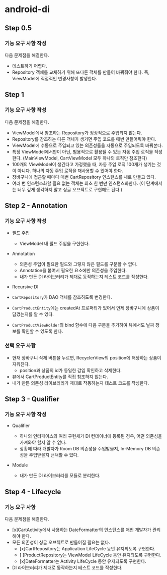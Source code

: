 # android-di

## Step 0.5

### 기능 요구 사항 작성

다음 문제점을 해결한다.

- 테스트하기 어렵다.
- Repository 객체를 교체하기 위해 또다른 객체를 만들어 바꿔줘야 한다. 즉, ViewModel에 직접적인 변경사항이 발생한다.

## Step 1

### 기능 요구 사항 작성

다음 문제점을 해결한다.

- ViewModel에서 참조하는 Repository가 정상적으로 주입되지 않는다.
- Repository를 참조하는 다른 객체가 생기면 주입 코드를 매번 만들어줘야 한다.
- ViewModel에 수동으로 주입되고 있는 의존성들을 자동으로 주입되도록 바꿔본다.
- 특정 ViewModel에서만이 아닌, 범용적으로 활용될 수 있는 자동 주입 로직을 작성한다. (MainViewModel, CartViewModel 모두 하나의 로직만 참조한다)
- 100개의 ViewModel이 생긴다고 가정했을 때, 자동 주입 로직 100개가 생기는 것이 아니다. 하나의 자동 주입 로직을 재사용할 수 있어야 한다.
- 장바구니에 접근할 때마다 매번 CartRepository 인스턴스를 새로 만들고 있다.
- 여러 번 인스턴스화할 필요 없는 객체는 최초 한 번만 인스턴스화한다. (이 단계에서는 너무 깊게 생각하지 말고 싱글 오브젝트로 구현해도 된다.)

## Step 2 - Annotation

### 기능 요구 사항 작성

- 필드 주입
    - ViewModel 내 필드 주입을 구현한다.

- Annotation
    - 의존성 주입이 필요한 필드와 그렇지 않은 필드를 구분할 수 없다.
    - Annotation을 붙여서 필요한 요소에만 의존성을 주입한다.
    - 내가 만든 DI 라이브러리가 제대로 동작하는지 테스트 코드를 작성한다.

- Recursive DI
- `CartRepository`가 DAO 객체를 참조하도록 변경한다.
- `CartProductEntity`에는 createdAt 프로퍼티가 있어서 언제 장바구니에 상품이 담겼는지를 알 수 있다.
- `CartProductViewHolder`의 bind 함수에 다음 구문을 추가하여 뷰에서도 날짜 정보를 확인할 수 있도록 한다.

### 선택 요구 사항

- 현재 장바구니 삭제 버튼을 누르면, RecyclerView의 position에 해당하는 상품이 지워진다.
    - position과 상품의 id가 동일한 값임 확인하고 삭제한다.
- 뷰에서 CartProductEntity를 직접 참조하지 않는다.
- 내가 만든 의존성 라이브러리가 제대로 작동하는지 테스트 코드를 작성한다.

## Step 3 - Qualifier

### 기능 요구 사항 작성

- Qualifier
    - 하나의 인터페이스의 여러 구현체가 DI 컨테이너에 등록된 경우, 어떤 의존성을 가져와야 할지 알 수 없다.
    - 상황에 따라 개발자가 Room DB 의존성을 주입받을지, In-Memory DB 의존성을 주입받을지 선택할 수 있다.

- Module
    - 내가 만든 DI 라이브러리를 모듈로 분리한다.

## Step 4 - Lifecycle

### 기능 요구 사항

다음 문제점을 해결한다.
- [x]CartActivity에서 사용하는 DateFormatter의 인스턴스를 매번 개발자가 관리해야 한다.
- 모든 의존성이 싱글 오브젝트로 만들어질 필요는 없다.
  - [x]CartRepository는 Application LifeCycle 동안 유지되도록 구현한다.
  - [ ]ProductRepository는 ViewModel LifeCycle 동안 유지되도록 구현한다.
  - [x]DateFormatter는 Activity LifeCycle 동안 유지되도록 구현한다.
- DI 라이브러리가 제대로 동작하는지 테스트 코드를 작성한다.
